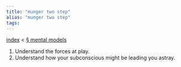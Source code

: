 ```yaml
---
title: "munger two step"
alias: "munger two step"
tags: 
---
```


[index](_index.md) < [§ mental models](1-mental-models.md)

1.  Understand the forces at play.
2.  Understand how your subconscious might be leading you astray.